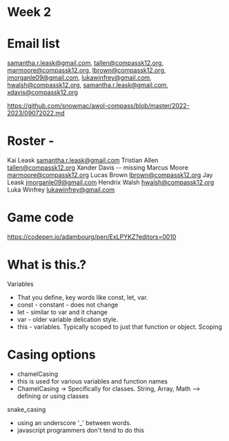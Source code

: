 # Week 2

# Email list
samantha.r.leask@gmail.com, tallen@compassk12.org, marmoore@compassk12.org, lbrown@compassk12.org, jmorganle09@gmail.com, lukawinfrey@gmail.com, hwalsh@compassk12.org, samantha.r.leask@gmail.com, xdavis@compassk12.org 


https://github.com/snowmac/awol-compass/blob/master/2022-2023/09072022.md

# Roster -
Kai Leask samantha.r.leask@gmail.com
Tristian Allen tallen@compassk12.org
Xander Davis -- missing
Marcus Moore marmoore@compassk12.org
Lucas Brown lbrown@compassk12.org
Jay Leask jmorganle09@gmail.com
Hendrix Walsh hwalsh@compassk12.org
Luka Winfrey lukawinfrey@gmail.com

# Game code
https://codepen.io/adambourg/pen/ExLPYKZ?editors=0010 

# What is this.? 

Variables
* That you define, key words like const, let, var. 
* const - constant - does not change 
* let - similar to var and it change 
* var - older variable delication style. 
* this - variables. Typically scoped to just that function or object. Scoping

# Casing options

* chamelCasing
*   this is used for various variables and function names
*   ChamelCasing -> Specifically for classes. String, Array, Math --> defining or using classes

snake_casing
* using an underscore '_' between words. 
* javascript programmers don't tend to do this

